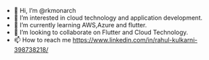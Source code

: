 - 👋 Hi, I’m @rkmonarch
- 👀 I’m interested in cloud technology and application development.
- 🌱 I’m currently learning AWS,Azure and flutter.
- 💞️ I’m looking to collaborate on Flutter and Cloud Technology.
- 📫 How to reach me https://www.linkedin.com/in/rahul-kulkarni-398738218/

<!---
rkmonarch/rkmonarch is a ✨ special ✨ repository because its `README.md` (this file) appears on your GitHub profile.
You can click the Preview link to take a look at your changes.
--->
